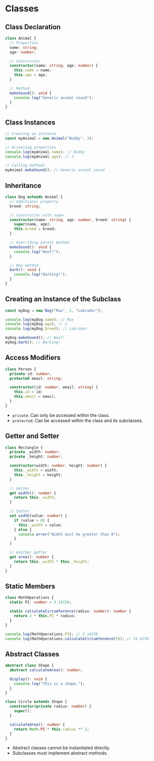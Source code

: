 # Classes

## Class Declaration

```typescript
class Animal {
  // Properties
  name: string;
  age: number;

  // Constructor
  constructor(name: string, age: number) {
    this.name = name;
    this.age = age;
  }

  // Method
  makeSound(): void {
    console.log("Generic animal sound");
  }
}
```

## Class Instances

```typescript
// Creating an instance
const myAnimal = new Animal("Buddy", 3);

// Accessing properties
console.log(myAnimal.name); // Buddy
console.log(myAnimal.age); // 3

// Calling methods
myAnimal.makeSound(); // Generic animal sound
```

## Inheritance

```typescript
class Dog extends Animal {
  // Additional property
  breed: string;

  // Constructor with super
  constructor(name: string, age: number, breed: string) {
    super(name, age);
    this.breed = breed;
  }

  // Overriding parent method
  makeSound(): void {
    console.log("Woof!");
  }

  // New method
  bark(): void {
    console.log("Barking!");
  }
}
```

## Creating an Instance of the Subclass

```typescript
const myDog = new Dog("Max", 2, "Labrador");

console.log(myDog.name); // Max
console.log(myDog.age); // 2
console.log(myDog.breed); // Labrador

myDog.makeSound(); // Woof!
myDog.bark(); // Barking!
```

## Access Modifiers

```typescript
class Person {
  private id: number;
  protected email: string;

  constructor(id: number, email: string) {
    this.id = id;
    this.email = email;
  }
}
```

- `private`: Can only be accessed within the class.
- `protected`: Can be accessed within the class and its subclasses.

## Getter and Setter

```typescript
class Rectangle {
  private _width: number;
  private _height: number;

  constructor(width: number, height: number) {
    this._width = width;
    this._height = height;
  }

  // Getter
  get width(): number {
    return this._width;
  }

  // Setter
  set width(value: number) {
    if (value > 0) {
      this._width = value;
    } else {
      console.error("Width must be greater than 0");
    }
  }

  // Another getter
  get area(): number {
    return this._width * this._height;
  }
}
```

## Static Members

```typescript
class MathOperations {
  static PI: number = 3.14159;

  static calculateCircumference(radius: number): number {
    return 2 * this.PI * radius;
  }
}

console.log(MathOperations.PI); // 3.14159
console.log(MathOperations.calculateCircumference(5)); // 31.4159
```

## Abstract Classes

```typescript
abstract class Shape {
  abstract calculateArea(): number;

  display(): void {
    console.log("This is a shape.");
  }
}

class Circle extends Shape {
  constructor(private radius: number) {
    super();
  }

  calculateArea(): number {
    return Math.PI * this.radius ** 2;
  }
}
```

- Abstract classes cannot be instantiated directly.
- Subclasses must implement abstract methods.
